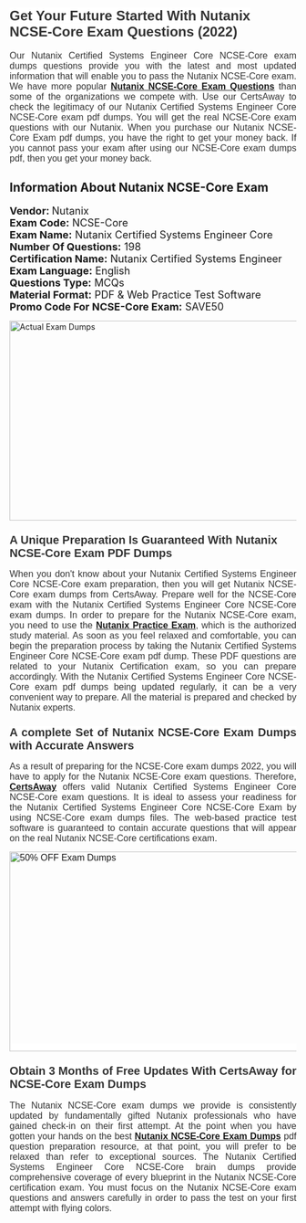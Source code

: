 <h1><span style="font-size:24px"><span style="font-family:Calibri,sans-serif"><strong><span style="background-color:white"><span style="font-family:"Verdana",sans-serif"><span style="color:#333333">Get Your Future Started With Nutanix NCSE-Core Exam Questions (2022)</span></span></span></strong></span></span></h1> <p style="text-align:justify"><span style="font-size:11pt"><span style="font-family:Calibri,sans-serif"><span style="font-size:12.0pt"><span style="background-color:white"><span style="font-family:"Verdana",sans-serif"><span style="color:#333333">Our Nutanix Certified Systems Engineer Core NCSE-Core exam dumps questions provide you with the latest and most updated information that will enable you to pass the Nutanix NCSE-Core exam. We have more popular <a href="https://www.certsaway.com/nutanix/ncse-core-exam-dumps"><strong>Nutanix NCSE-Core Exam Questions</strong></a> than some of the organizations we compete with. Use our CertsAway to check the legitimacy of our Nutanix Certified Systems Engineer Core NCSE-Core exam pdf dumps. You will get the real NCSE-Core exam questions with our Nutanix. When you purchase our Nutanix NCSE-Core Exam pdf dumps, you have the right to get your money back. If you cannot pass your exam after using our NCSE-Core exam dumps pdf, then you get your money back.</span></span></span></span></span></span></p> <h2 style="text-align:justify"><strong>Information About Nutanix NCSE-Core Exam</strong></h2> <p style="text-align:justify"><span style="font-size:18px"><strong>Vendor: </strong>Nutanix<br /> <strong>Exam Code:</strong> NCSE-Core<br /> <strong>Exam Name:</strong> Nutanix Certified Systems Engineer Core<br /> <strong>Number Of Questions:</strong> 198<br /> <strong>Certification Name:</strong> Nutanix Certified Systems Engineer<br /> <strong>Exam Language:</strong> English<br /> <strong>Questions Type:</strong> MCQs<br /> <strong>Material Format:</strong> PDF & Web Practice Test Software<br /> <strong>Promo Code For NCSE-Core Exam:</strong> SAVE50</span></p> <p style="text-align:justify"><a href="https://www.certsaway.com/nutanix/ncse-core-exam-dumps" rel="no-follow"><img alt="Actual Exam Dumps" src="https://blogger.googleusercontent.com/img/b/R29vZ2xl/AVvXsEhM7PDiBcnX1lSN-cQmq5aA7zhxn_sWcl74tkXOSfPCo3QtIY975M9XJLCwEgJ4RXKA47zmJGF6HERJJhyy2xAB8wXG6sgIARPXgzYSBnCmQcQUSzkzAw-rnNk2tBWror0N27JemDbU_7iS0jGjJohQplsk8CyGpJdZ9YktQ0Yz6f7IdzI5OZob-D4eGg/s1382/ca1.png" style="height:350px; width:750px" /></a></p> <h3><span style="font-size:20px"><strong><span style="font-family:Calibri,sans-serif"><span style="background-color:white"><span style="font-family:"Verdana",sans-serif"><span style="color:#333333">A Unique Preparation Is Guaranteed With Nutanix NCSE-Core Exam PDF Dumps</span></span></span></span></strong></span></h3> <p style="text-align:justify"><span style="font-size:11pt"><span style="font-family:Calibri,sans-serif"><span style="font-size:12.0pt"><span style="background-color:white"><span style="font-family:"Verdana",sans-serif"><span style="color:#333333">When you don't know about your Nutanix Certified Systems Engineer Core NCSE-Core exam preparation, then you will get Nutanix NCSE-Core exam dumps from CertsAway. Prepare well for the NCSE-Core exam with the Nutanix Certified Systems Engineer Core NCSE-Core exam dumps. In order to prepare for the Nutanix NCSE-Core exam, you need to use the <a href="https://www.certsaway.com/nutanix-questions"><strong>Nutanix Practice Exam</strong></a>, which is the authorized study material. As soon as you feel relaxed and comfortable, you can begin the preparation process by taking the Nutanix Certified Systems Engineer Core NCSE-Core exam pdf dump. These PDF questions are related to your Nutanix Certification exam, so you can prepare accordingly. With the Nutanix Certified Systems Engineer Core NCSE-Core exam pdf dumps being updated regularly, it can be a very convenient way to prepare. All the material is prepared and checked by Nutanix experts.</span></span></span></span></span></span></p> <h3 style="text-align:justify"><span style="font-size:20px"><span style="font-family:Calibri,sans-serif"><strong><span style="background-color:white"><span style="font-family:"Verdana",sans-serif"><span style="color:#333333">A complete Set of Nutanix NCSE-Core Exam Dumps with Accurate Answers</span></span></span></strong></span></span></h3> <p style="text-align:justify"><span style="font-size:11pt"><span style="font-family:Calibri,sans-serif"><span style="font-size:12.0pt"><span style="background-color:white"><span style="font-family:"Verdana",sans-serif"><span style="color:#333333">As a result of preparing for the NCSE-Core exam dumps 2022, you will have to apply for the Nutanix NCSE-Core exam questions. Therefore, <a href=" https://www.certsaway.com/"><strong>CertsAway</strong></a> offers valid Nutanix Certified Systems Engineer Core NCSE-Core exam questions. It is ideal to assess your readiness for the Nutanix Certified Systems Engineer Core NCSE-Core Exam by using NCSE-Core exam dumps files. The web-based practice test software is guaranteed to contain accurate questions that will appear on the real Nutanix NCSE-Core certifications exam.</span></span></span></span></span></span></p> <p style="text-align:justify"><span style="font-size:11pt"><span style="font-family:Calibri,sans-serif"><span style="font-size:12.0pt"><span style="background-color:white"><span style="font-family:"Verdana",sans-serif"><span style="color:#333333"><a href="https://www.certsaway.com/nutanix/ncse-core-exam-dumps" rel="no-follow"><img alt="50% OFF Exam Dumps" src="https://www.certcollections.com/uploads/content/c2.png" style="height:350px; width:750px" /></a></span></span></span></span></span></span></p> <h3 style="text-align:justify"><span style="font-size:20px"><strong><span style="font-family:Calibri,sans-serif"><span style="background-color:white"><span style="font-family:"Verdana",sans-serif"><span style="color:#333333">Obtain 3 Months of Free Updates With CertsAway for NCSE-Core Exam Dumps</span></span></span></span></strong></span></h3> <p style="text-align:justify"><span style="font-size:11pt"><span style="font-family:Calibri,sans-serif"><span style="font-size:12.0pt"><span style="background-color:white"><span style="font-family:"Verdana",sans-serif"><span style="color:#333333">The Nutanix NCSE-Core exam dumps we provide is consistently updated by fundamentally gifted Nutanix professionals who have gained check-in on their first attempt. At the point when you have gotten your hands on the best <a href="https://www.certsaway.com/nutanix/ncse-core-exam-dumps"><strong>Nutanix NCSE-Core Exam Dumps</strong></a> pdf question preparation resource, at that point, you will prefer to be relaxed than refer to exceptional sources. The Nutanix Certified Systems Engineer Core NCSE-Core brain dumps provide comprehensive coverage of every blueprint in the Nutanix NCSE-Core certification exam. You must focus on the Nutanix NCSE-Core exam questions and answers carefully in order to pass the test on your first attempt with flying colors.</span></span></span></span></span></span></p>

